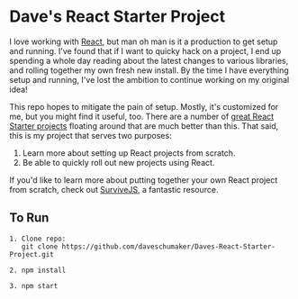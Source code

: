# Dave's React Starter Project

I love working with [React](https://facebook.github.io/react/), but man oh man is it a production to get setup and running. I've found that if I want to quicky hack on a project, I end up spending a whole day reading about the latest changes to various libraries, and rolling together my own fresh new install. By the time I have everything setup and running, I've lost the ambition to continue working on my original idea!

This repo hopes to mitigate the pain of setup. Mostly, it's customized for me, but you might find it useful, too. There are a number of [great React Starter projects](https://github.com/kriasoft/react-starter-kit) floating around that are much better than this. That said, this is my project that serves two purposes:

1. Learn more about setting up React projects from scratch.
2. Be able to quickly roll out new projects using React.

If you'd like to learn more about putting together your own React project from scratch, check out [SurviveJS](http://survivejs.com/), a fantastic resource.

## To Run

```
1. Clone repo: 
   git clone https://github.com/daveschumaker/Daves-React-Starter-Project.git

2. npm install

3. npm start
```